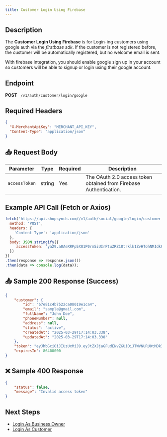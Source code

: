 ```yaml
---
title: Customer Login Using Firebase
---
```


##  Description
The **Customer Login Using Firebase** is for Login-ing customers using google auth via the *firstbase sdk*. If the customer is not registered before, the customer will be automatically registered, but no welcome email is sent.

With firebase integration, you should enable google sign up in your account so customers will be able to signup or login using their google account.




##  Endpoint
**POST** ` /v1/auth/customer/login/google`

##  Required Headers
```json
{
  "X-MerchantApiKey": "MERCHANT_API_KEY",
  "Content-Type": "application/json"
}
```

## 📥 Request Body
| Parameter      | Type   | Required | Description |
|---------------|--------|----------|-------------|
| `accessToken`       | string | Yes      | The OAuth 2.0 access token obtained from Firebase Authentication. |


##  Example API Call (Fetch or Axios)
```javascript
fetch('https://api.shopsynch.com//v1/auth/social/google/login/customer', {
  method: 'POST',
  headers: {
    'Content-Type': 'application/json'
  },
  body: JSON.stringify({
     accessToken: "ya29.a0AeXRPp5X81P0rm5iUIrPtuZRZ18trklk1ZvHTohNMIdkQVZ-KfRaeOwYS3dQuCDPe3FfQloRktHOwhsrZeoSac9iS99zSB3u-uOoHhdUdIbjSzOoKvkt8wgV_EZwBMUZhMMF6IRL7BnlLp2XV9UQPzB6YljTC6a3SzE3qWTlSAaCgYKAaISARMSFQHGX2Mi0ay7W0C6o3ejoQKH4ZdqNg0177"
  })
})
.then(response => response.json())
.then(data => console.log(data));
```

## 📤 Sample 200 Response (Success)
```json
{
    "customer": {
        "id": "67e81c4b7522ca08019e1ca4",
        "email": "sample@gmail.com",
        "fullName": "John Doe",
        "phoneNumber": null,
        "address": null,
        "status": "active",
        "createdAt": "2025-03-29T17:14:03.338",
        "updatedAt": "2025-03-29T17:14:03.338"
    },
    "token": "eyJhbGciOiJIUzUxMiJ9.eyJtZXJjaGFudENvZGUiOiJTWVNURU0tMDk3MTY0OC0yLTItMjAyNSIsInJvbGUiOiJjdXN0b21lciIsIm1lcmNoYW50SWQiOiI2NzlmMmRkNzVmNzAzYzc5OWY2NzM0MTUiLCJ0ZW5hbnRJZCI6IjY3OWYyZGQ3NWY3MDNjNzk5ZjY3MzQxNSIsInRlbmFudENvZGUiOiJTWVNURU0tMDk3MTY0OC0yLTItMjAyNSIsImp0aSI6IjY3ZTgxYzRiNzUyMmNhMDgwMTllMWNhNCIsInN1YiI6InJlYWxvbGFtaWxla2FuQGdtYWlsLmNvbSIsImlhdCI6MTc0MzI2OTU4MCwiZXhwIjoxNzQzMzU1OTgwfQ.LBsuZRyvr5xTDc3OHMFwVeVqcFurYrz_LaCc_fjifi-pk7QgEoYoZTYpDcoz-a9gYa6OvfqfPboKh3rAJ116Bw",
    "expiresIn": 86400000
}
```

## ❌ Sample 400 Response
```json
{
    "status": false,
    "message": "Invalid access token"
}
```

##  Next Steps
- [Login As Business Owner](../authentication/login-as-store-owner.md)
- [Login As Customer](../authentication/login-as-customer.md)
